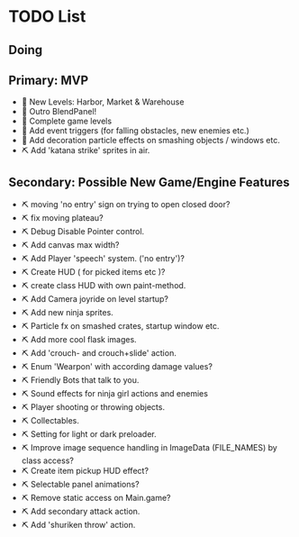 # TODO List

## Doing

## Primary: MVP
- 🧪 New Levels: Harbor, Market & Warehouse
- 🧪 Outro BlendPanel!
- 🧪 Complete game levels
- 🧪 Add event triggers (for falling obstacles, new enemies etc.)
- 🧪 Add decoration particle effects on smashing objects / windows etc.
- ⛏️ Add 'katana strike' sprites in air.

## Secondary: Possible New Game/Engine Features
- ⛏️ moving 'no entry' sign on trying to open closed door?
- ⛏️ fix moving plateau?
- ⛏️ Debug Disable Pointer control.
- ⛏️ Add canvas max width?
- ⛏️ Add Player 'speech' system. ('no entry')?
- ⛏️ Create HUD ( for picked items etc )?
- ⛏️ create class HUD with own paint-method.
- ⛏️ Add Camera joyride on level startup?
- ⛏️ Add new ninja sprites.
- ⛏️ Particle fx on smashed crates, startup window etc.
- ⛏️ Add more cool flask images.
- ⛏️ Add 'crouch- and crouch+slide' action.
- ⛏️ Enum 'Wearpon' with according damage values?
- ⛏️ Friendly Bots that talk to you.
- ⛏️ Sound effects for ninja girl actions and enemies
- ⛏️ Player shooting or throwing objects.
- ⛏️ Collectables.
- ⛏️ Setting for light or dark preloader.
- ⛏️ Improve image sequence handling in ImageData (FILE_NAMES) by class access?
- ⛏️ Create item pickup HUD effect?
- ⛏️ Selectable panel animations?
- ⛏️ Remove static access on Main.game?
- ⛏️ Add secondary attack action.
- ⛏️ Add 'shuriken throw' action.
